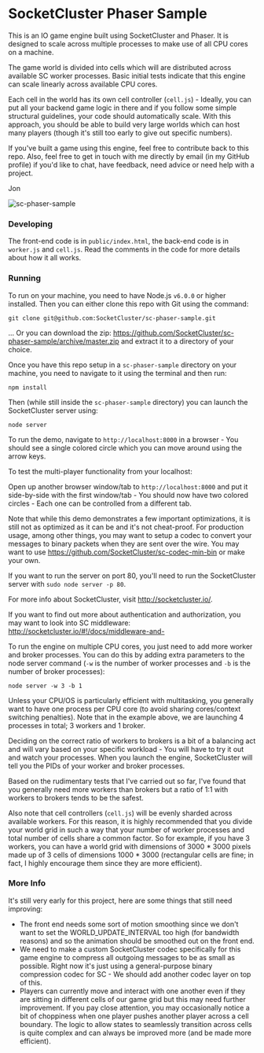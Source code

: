SocketCluster Phaser Sample
======

This is an IO game engine built using SocketCluster and Phaser.
It is designed to scale across multiple processes to make use of all CPU cores on a machine.

The game world is divided into cells which will are distributed across available SC worker processes.
Basic initial tests indicate that this engine can scale linearly across available CPU cores.

Each cell in the world has its own cell controller (`cell.js`) - Ideally, you can put all your backend game logic in there
and if you follow some simple structural guidelines, your code should automatically scale.
With this approach, you should be able to build very large worlds which can host many players
(though it's still too early to give out specific numbers).

If you've built a game using this engine, feel free to contribute back to this repo.
Also, feel free to get in touch with me directly by email (in my GitHub profile) if you'd like to chat, have feedback,
need advice or need help with a project.

Jon

![sc-phaser-sample](https://raw.github.com/SocketCluster/sc-phaser-sample/master/public/img/sc-phaser-sample.png)

### Developing

The front-end code is in `public/index.html`, the back-end code is in `worker.js` and `cell.js`.
Read the comments in the code for more details about how it all works.

### Running

To run on your machine, you need to have Node.js `v6.0.0` or higher installed.
Then you can either clone this repo with Git using the command:

```
git clone git@github.com:SocketCluster/sc-phaser-sample.git
```

... Or you can download the zip: https://github.com/SocketCluster/sc-phaser-sample/archive/master.zip and extract it to a directory of your choice.

Once you have this repo setup in a `sc-phaser-sample` directory on your machine, you need to navigate to it using the terminal and then run:

```
npm install
```

Then (while still inside the `sc-phaser-sample` directory) you can launch the SocketCluster server using:

```
node server
```

To run the demo, navigate to `http://localhost:8000` in a browser - You should see a single colored circle which you can move around
using the arrow keys.

To test the multi-player functionality from your localhost:

Open up another browser window/tab to `http://localhost:8000` and put it side-by-side with the first window/tab - You should now
have two colored circles - Each one can be controlled from a different tab.

Note that while this demo demonstrates a few important optimizations, it is still not as optimized as it can be and it's not cheat-proof.
For production usage, among other things, you may want to setup a codec to convert your messages to binary packets when they are sent over the wire.
You may want to use https://github.com/SocketCluster/sc-codec-min-bin or make your own.

If you want to run the server on port 80, you'll need to run the SocketCluster server with `sudo node server -p 80`.

For more info about SocketCluster, visit http://socketcluster.io/.

If you want to find out more about authentication and authorization, you may want to look into SC middleware: http://socketcluster.io/#!/docs/middleware-and-

To run the engine on multiple CPU cores, you just need to add more worker and broker processes.
You can do this by adding extra parameters to the node server command (`-w` is the number of worker processes and `-b` is the number of broker processes):

```
node server -w 3 -b 1
```

Unless your CPU/OS is particularly efficient with multitasking, you generally want to have one process per CPU core (to avoid sharing cores/context switching penalties). Note that in the example above, we are launching 4 processes in total; 3 workers and 1 broker.

Deciding on the correct ratio of workers to brokers is a bit of a balancing act and will vary based on your specific workload - You will have to try it out and watch your processes. When you launch the engine, SocketCluster will tell you the PIDs of your worker and broker processes.

Based on the rudimentary tests that I've carried out so far, I've found that you generally need more workers than brokers but a ratio of 1:1 with workers to brokers tends to be the safest.

Also note that cell controllers (`cell.js`) will be evenly sharded across available workers. For this reason, it is highly recommended that you divide your world grid
in such a way that your number of worker processes and total number of cells share a common factor. So for example, if you have 3 workers, you can have a world grid with dimensions of 3000 * 3000 pixels made up of 3 cells of dimensions 1000 * 3000 (rectangular cells are fine; in fact, I highly encourage them since they are more efficient).

### More Info

It's still very early for this project, here are some things that still need improving:

- The front end needs some sort of motion smoothing since we don't want to set the WORLD_UPDATE_INTERVAL too high (for bandwidth reasons) and so the animation should be smoothed out on the front end.
- We need to make a custom SocketCluster codec specifically for this game engine to compress all outgoing messages to be as small as possible. Right now it's just using a general-purpose binary compression codec for SC - We should add another codec layer on top of this.
- Players can currently move and interact with one another even if they are sitting in different cells of our game grid but this may need further improvement. If you pay close attention, you may occasionally notice a bit of choppiness when one player pushes another player across a cell boundary. The logic to allow states to seamlessly transition across cells is quite complex and can always be improved more (and be made more efficient).
